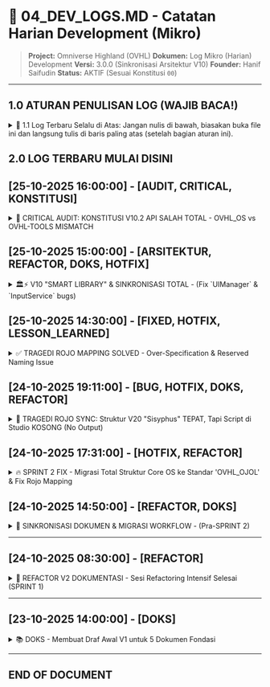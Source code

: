 # 📓 04_DEV_LOGS.MD - Catatan Harian Development (Mikro)

> **Project:** Omniverse Highland (OVHL)
> **Dokumen:** Log Mikro (Harian) Development
> **Versi:** 3.0.0 (Sinkronisasi Arsitektur V10)
> **Founder:** Hanif Saifudin
> **Status:** AKTIF (Sesuai Konstitusi `00`)

---

## 1.0 ATURAN PENULISAN LOG (WAJIB BACA!)

<details>
<summary>
🥇 1.1 Log Terbaru Selalu di Atas: Jangan nulis di bawah, biasakan buka file ini dan langsung tulis di baris paling atas (setelah bagian aturan ini).
</summary>

🏷️ **1.2 Format Header Ketat:** Selalu gunakan format ini agar gampang di-scan:
`## [DD-MM-YYYY HH:MM:SS] - [KONTEKS]`

🔍 **1.3 Konteks Harus Jelas:** Gunakan tag konteks yang konsisten. Ini contohnya:

- `[BUG]` 🐞 - Ada masalah atau error.
- `[FIXED]` ✅ - Bug yang sudah diselesaikan.
- `[FITUR]` 🚀 - Nambahin fungsionalitas baru.
- `[REFACTOR]` 🧹 - Merapikan kode tanpa mengubah fungsionalitas.
- `[TES]` 🧪 - Proses testing atau hasil testing.
- `[DOKS]` 📚 - Update dokumentasi (Ref: `00-05`).
- `[WIP]` 🚧 - (Work in Progress) Lagi dikerjain tapi belum kelar.
- `[ARSITEKTUR]` 🏛️ - Perubahan desain/konsep fundamental.

🎁 **1.4 Selalu Pakai Spoiler:** Bungkus _selalu_ log detailmu pakai tag `<details>` biar rapi dan gampang di-scroll di GitHub.

```html
<details>
  <summary>Judul Log yang Jelas (kasih emoji!)</summary>

  (Isi detailnya di sini...)
</details>
```

⚡ **1.5 Fleksibel & KreatIF!** Aturan di atas itu panduan, jangan kaku. Kalo nemu konteks baru (misal: `[IDE] 💡`, `[HOTFIX] 🩹`, `[PERFORMANCE] ⚡`), bebas tambahin! Kasih emoji baru yang relevan juga biar gampang di-scan dan seru dibaca.

📌 **1.6 Struktur Internal:** Di dalam `<details>`, gunakan format yang jelas. Nggak harus kaku, tapi usahakan ada poin-poin ini:

- `**CASE:**` (Masalahnya apa?)
- `**SOLVED:**` (Solusinya gimana?)
- `**NOTES/TIPS:**` (Catatan atau pelajaran penting.)

_Atau bisa juga:_

- `**PROGRESS:**` (Apa yang udah dikerjain?)
- `**NEXT_STEP:**` (Apa langkah selanjutnya?)
- `**BLOCKER:**` (Ada hambatan apa?)
</details>

## 2.0 LOG TERBARU MULAI DISINI

## [25-10-2025 16:00:00] - [AUDIT, CRITICAL, KONSTITUSI]

<details>
<summary>🚨 CRITICAL AUDIT: KONSTITUSI V10.2 API SALAH TOTAL - OVHL_OS vs OVHL-TOOLS MISMATCH</summary>

## 🔍 **ROOT CAUSE ANALYSIS**

### ❌ **MASALAH #1: KONSTITUSI V10.2 SALAH ASI API**

**Yang DIKIRA:**

```javascript
import { logger, getTemplate, ensureDir, writeFile } from "ovhl-tools";
```

**KENYATAAN:**

- `TemplateManager.js` → `export const TemplateManager` (bukan `getTemplate`)
- `Logger.js` → `export const logger` (bukan default)
- **TIDAK ADA** `ensureDir`, `writeFile` di exports yang terlihat

### ❌ **MASALAH #2: OVHL-TOOLS STRUCTURE INCOMPLETE**

**YANG KITA LIAT:**

- ✅ `TemplateManager.js` - ada, tapi butuh `ConfigLoader.js`
- ✅ `Logger.js` - ada, work
- ✅ `package.json` - set main = "index.js"
- ❌ **`index.js` di ROOT - ??? (BELUM DILIHAT)**
- ❌ **`ConfigLoader.js` - ??? (BUTUH UNTUK TemplateManager)**

### ❌ **MASALAH #3: IMPORT PATH CONFLICT**

File core saling import pake relative path:

```javascript
import { ConfigLoader } from "./ConfigLoader.js"; // ❌ Ini bakal fail dari external!
```

## 🎯 **IMPACT KE OVHL_OS**

### 1. **KURIR.JS CURRENT IMPOSSIBLE**

```javascript
// ❌ GA BAKAL WORK!
import { logger, getTemplate } from "ovhl-tools"; // Functions ga exist!
```

### 2. **MODULE CREATION STUCK**

- PingPong module gagal dibuat via kurir.js
- AI workflow terhambat total

### 3. **DEVELOPMENT BLOCKED**

- Sprint 2 (module development) tidak bisa lanjut
- Core OS udah jalan, tapi modul system mati

## 💡 **SOLUTION PATHS**

### **OPTION 1: FIX OVHL-TOOLS EXPORTS**

```javascript
// Buat file: node_modules/ovhl-tools/index.js
export { TemplateManager } from "./core/TemplateManager.js";
export { logger } from "./core/Logger.js";
export { ConfigLoader } from "./core/ConfigLoader.js";
```

### **OPTION 2: REVISI KONSTITUSI + DIRECT IMPORT**

```javascript
// kurir.js baru
import { TemplateManager } from "ovhl-tools/core/TemplateManager.js";
import { logger } from "ovhl-tools/core/Logger.js";
```

### **OPTION 3: CLI FALLBACK**

```javascript
// kurir.js pake CLI
const { execSync } = await import("child_process");
execSync("npx ovhl-tools create module pingpong --type client-server");
```

## 🚀 **NEXT SESSION ACTION PLAN**

### **PHASE 1: DIAGNOSIS COMPLETE**

- [ ] Cek existence of `node_modules/ovhl-tools/index.js`
- [ ] Audit `core/ConfigLoader.js`
- [ ] Audit `tools/create/index.js`

### **PHASE 2: QUICK FIX**

- [ ] Pilih solution path (Option 1/2/3)
- [ ] Implement fix ke Konstitusi + kurir.js
- [ ] Test module creation

### **PHASE 3: VALIDATION**

- [ ] Test PingPong module creation
- [ ] Verify AI workflow jalan
- [ ] Update dokumentasi

## 📊 **STATUS CURRENT**

- ✅ **Core OS**: BOOT SUCCESS (dari log 15:00:00)
- ✅ **Bootstrap**: WORKING
- ❌ **Module System**: BLOCKED
- ❌ **AI Workflow**: STUCK
- 🔧 **Konstitusi V10.2**: NEEDS URGENT REVISION

**BLOCKER:** Missing critical files di ovhl-tools untuk complete audit.

## 🎯 **KESIMPULAN SINGKAT:**

**MASALAH BESAR:** Konstitusi V10.2 asumsi API yang **GA ADA** di ovhl-tools!
**SOLUSI:** Butuh complete audit ovhl-tools structure + revisi Konstitusi.
**NEXT SESSION:** Cek 3 file missing → Pilih fix strategy → Gas bikin modul! 🚀

</details>

## [25-10-2025 15:00:00] - [ARSITEKTUR, REFACTOR, DOKS, HOTFIX]

<details>
<summary>🏛️⚡ V10 "SMART LIBRARY" & SINKRONISASI TOTAL - (Fix `UIManager` & `InputService` bugs)</summary>

**CASE:**
Melanjutkan sesi dari log `14:30:00`. `Core OS` sudah boot tapi masih ada error di Output (`UIManager` & `InputService`). Selain itu, Arsitektur `V9` (Konstitusi, `kurir.js` lama, path `Source/`) sudah usang dan perlu dirombak total.

**SOLVED - ARSITEKTUR V10 (Fundamental):**

1.  **Workflow V10 "Smart Library":** (Ref: `00_CONST 1.4`)
    - **Primer (`kurir.js`):** AI generate script yang `import { logger, ... } from "ovhl-tools"` (NPM Package).
    - **Fallback (`kurir.sh`):** AI generate script "bodoh" yang hanya manggil CLI `npx ovhl-tools ...`.
2.  **Struktur Folder V10:** (Ref: `00_CONST 3.2`)
    - Finalisasi struktur `src/lowercase/` (misal: `src/replicated/Modules/`, `src/serverstorage/Core/`, `src/client/Main.client.lua`, dll). Path `Source/PascalCase/` resmi USANG.
3.  **Protokol AI V11 "Segel Ganda":** (Ref: `00_CONST 1.1.5`)
    - Meresmikan protokol "Segel Ganda" (Header & Footer metadata) untuk _semua_ blok kode yang di-generate AI, demi kemudahan tracking (mencakup `PATH:`, `STUDIO:`, `AUTHOR:`, `🏁 End of:`).
4.  **Protokol Git V10:** (Ref: `00_CONST 2.0`)
    - Menambahkan aturan wajib AI untuk `CHECK_BRANCH` di awal sesi, proteksi `main`/`dev`, dan bantuan `commit message`.

**SOLVED - HOTFIX (Lanjutan Log 14:30):**

1.  **Rojo Hybrid Fix:** Dikonfirmasi `default.project.json` "Hybrid Fix" (dari log 14:30) yang menggunakan `Main.server.lua` (tanpa `$className` child) adalah "Master Kebenaran" (Ref: `01_SPEC 2.2`).
2.  **`UIManager.lua` (FIXED):** 🐞 Syntax error `Parent:t` di `ShowToastNotification` diperbaiki menjadi `Parent = t`.
3.  **`InputService.lua` (FIXED):** 🐞 Runtime error `invalid argument #3 to 'format' (got nil)` di `Logger:info` diperbaiki. `InputService:init` sekarang memanggil `Logger:new("InputService")` untuk membuat _instance_ logger yang benar sebelum digunakan.

**HASIL & STATUS:**

- ✅ **Core OS: NO ERROR!** Server dan Client boot 100% bersih tanpa error (kecuali warning DataStore yang normal di Studio).
- ✅ **Dokumen:** `00_AI_CONSTITUTION.md`, `01_OVHL_ENGINE_SPEC.md`, `02_OVHL_MODULE_ARCHITECTURE.md`, dan `03_OVHL_BUILDER_GUIDE.md` telah sukses di-revisi ke V10+ dan di-ACC oleh Developer.
- ✅ **AI (Gemini):** Sekarang beroperasi penuh di bawah Konstitusi V10.2 yang baru.

</details>

## [25-10-2025 14:30:00] - [FIXED, HOTFIX, LESSON_LEARNED]

<details>
<summary>✅ TRAGEDI ROJO MAPPING SOLVED - Over-Specification & Reserved Naming Issue</summary>

**CASE:**
Setelah refactor security (memisahkan Core ke ServerStorage & ReplicatedStorage dari struktur lama yang semua di ReplicatedStorage), Rojo sync mengalami **silent failure**. Script & LocalScript muncul di Explorer Studio dengan struktur yang benar, tetapi **konten file KOSONG**.

**TIMELINE SINGKAT:**

- **Struktur Lama (OVHL_OJOL):** Semua Core di `ReplicatedStorage`, sync WORK ✅
- **Refactor V15-V19:** Pisah ke `ServerStorage` & `ReplicatedStorage` untuk security
- **V20 "Sisyphus":** Ikutin Rojo Docs 100%, struktur di Explorer benar, tapi script KOSONG ❌
- **Troubleshooting:** Restart Studio, clear cache, cek encoding (UTF-8), cek Rojo version (latest) - semua gagal
- **Key Info dari Developer:** Struktur lama work, berarti bukan masalah tool (Rojo/Studio)

**PROBLEMATIKA (Root Cause Analysis):**

1.  **Over-Specification di `default.project.json`:**

    ```json
    // ❌ SALAH (Yang gue coba):
    "ServerScriptService": {
      "$className": "ServerScriptService",
      "init": {
        "$className": "Script",  // ← Over-specified!
        "$path": "src/server/init.server.lua"
      }
    }
    ```

    **Masalah:** Rojo punya auto-detection dari file extension (`.server.lua` → Script, `.client.lua` → LocalScript). Nambah `$className` explicit di child level malah bikin **conflict** atau Rojo bingung.

2.  **Reserved Naming (`init`):** Entry point file bernama `init.server.lua` kemungkinan **conflict** dengan Rojo's internal indexing system (Rojo pake `init.lua` untuk folder indexing).

**SOLUSI FINAL (Yang Work):**

```json
{
  "name": "OVHL_OS_FIXED",
  "tree": {
    "$className": "DataModel",

    "ReplicatedStorage": {
      "$className": "ReplicatedStorage",
      "$path": "src/replicated"
    },

    "ServerStorage": {
      "$className": "ServerStorage",
      "$path": "src/serverstorage"
    },

    "ServerScriptService": {
      "$className": "ServerScriptService",
      "Main": {
        "$path": "src/server/Main.server.lua" // ← TANPA $className!
      }
    },

    "StarterPlayer": {
      "$className": "StarterPlayer",
      "StarterPlayerScripts": {
        "$className": "StarterPlayerScripts",
        "Main": {
          "$path": "src/client/Main.client.lua" // ← TANPA $className!
        }
      }
    }
  }
}
```

**PERUBAHAN KRUSIAL:**

1.  ✅ **Rename entry point:** `init.server.lua` → `Main.server.lua`
2.  ✅ **Hapus `$className` di child level** - Cukup `$path` + extension yang jelas
3.  ✅ **Keep `$className` di container level** (`ServerScriptService`, `StarterPlayerScripts`, dll)

**KEY LEARNINGS (Best Practices Rojo Mapping):**

| Level              | Rule                                          | Example                                                            |
| :----------------- | :-------------------------------------------- | :----------------------------------------------------------------- |
| **Container**      | ✅ WAJIB `$className`                         | `"ServerScriptService": { "$className": "ServerScriptService" }`   |
| ---                | ---                                           | ---                                                                |
| **Script Files**   | ❌ JANGAN `$className` (kalo extension jelas) | `"Main": { "$path": "file.server.lua" }`                           |
| **ModuleScript**   | ❌ JANGAN `$className`                        | `"Module": { "$path": "Module.lua" }` (`.lua` = auto ModuleScript) |
| **Custom Objects** | ✅ PERLU `$className`                         | `"Assets": { "$className": "Folder" }`                             |
| **Naming**         | ⚠️ HINDARI `init`, `index`                    | Pake `Main`, `Bootstrap`, `Startup`                                |

**ROJO AUTO-DETECTION:**

- `.server.lua` → `Script`
- `.client.lua` → `LocalScript`
- `.lua` (plain) → `ModuleScript`

**HASIL:**

- ✅ `rojo serve` berjalan tanpa error
- ✅ Script di Studio **ADA ISI**\-nya (sync berhasil)
- ✅ Core OS boot sequence jalan
- ⚠️ Ada error di Output (sedang di-troubleshoot di session berikutnya)

**NOTES/TIPS:**

- **Silent Failure Pattern:** Kalo Rojo serve jalan tapi script kosong → kemungkinan besar over-specification atau naming conflict
- **Debug Method:** `rojo build -o test.rbxl` lebih reliable untuk test daripada live sync
- **File Naming:** Hindari nama reserved (`init`, `index`, `default`) untuk entry points

**STRUKTUR FILE FINAL (V20 Fixed):**

```bash
src/
├── client/
│   └── Main.client.lua       (Entry point client)
├── replicated/
│   ├── Core/
│   │   ├── Kernel/
│   │   │   └── ClientBootstrapper.lua
│   │   └── Services/
│   │       ├── InputService.lua
│   │       └── UIManager.lua
│   ├── Modules/
│   │   └── pingpong/
│   │       ├── manifest.lua
│   │       └── PingPong.client.lua
│   └── Shared/
│       ├── Utils/
│       │   └── Logger.lua
│       └── Config.lua
├── server/
│   └── Main.server.lua       (Entry point server)
└── serverstorage/
    ├── Core/
    │   ├── Kernel/
    │   │   └── ServerBootstrapper.lua
    │   └── Services/
    │       ├── DataService.lua
    │       ├── EventService.lua
    │       ├── ReplicationService.lua
    │       ├── ServiceManager.lua
    │       ├── StyleService.lua
    │       ├── SystemMonitor.lua
    │       ├── TagService.lua
    │       └── ZoneService.lua
    └── Modules/
        └── pingpong/
            └── PingPong.server.lua
```

**STATUS:**

- ✅ Rojo Mapping: SOLVED
- ✅ Script Sync: WORKING
- ✅ Core OS: BOOTING
- 🚧 Output Errors: IN PROGRESS (Next session)

**CREDITS:**

- Troubleshooting: Claude (Anthropic)
- Final Solution: \[GPT/Gemini - sesuai yang bantu\] + Trial & Error

**IMPACT:**

- ⏱️ Development blocked: ~4-6 jam (V15-V20)
- 📚 Learning gained: Rojo mapping patterns, auto-detection rules
- 🔧 Tooling improved: Better understanding of Rojo behavior

</details>

## [24-10-2025 19:11:00] - [BUG, HOTFIX, DOKS, REFACTOR]

<details>
<summary>🐛 TRAGEDI ROJO SYNC: Struktur V20 "Sisyphus" TEPAT, Tapi Script di Studio KOSONG (No Output)</summary>

**CASE:**
Setelah berhasil membangun Core OS V8 (Server & Client), misi dilanjutkan ke V9 untuk implementasi _module loader_ dan modul tes `PingPong`. Namun, meskipun `kurir.js` sukses, output di Roblox Studio menunjukkan **0 modul di-load**. Ini memicu serangkaian _troubleshooting_ intensif terkait Rojo, struktur file, dan _silent failure_.

**PROBLEMATIKA (Rangkaian Tragedi):**

1.  **Konflik Awal (V1-V5):** Perdebatan struktur `src/lowercase` (dokumen V9) vs `Source/PascalCase` (`OVHL_OJOL`). Menyebabkan Rojo mapping error dan `require` path salah total. Di-solve di V5 dengan adopsi `Source/`.
2.  **Typo AI (V6, V11):** Kesalahan AI dalam generate `kurir.js` menyebabkan crash (`sm:Log`, `obj.logger`). Di-solve dengan Hotfix V7 & V12.
3.  **Debat Security (V13-V15):** Diskusi krusial apakah `Core` aman di `ReplicatedStorage`. Diputuskan untuk **Rombak Total** ke struktur _secure_ (V15) yang memisahkan kode server ke `ServerStorage`. Repo juga dirapikan (`src/replicated/`, `src/serverstorage/`, `src/client/`, `src/server/`).
4.  **Rojo vs Nama File (V15):** Ditemukan bahwa Rojo _error_ jika entry point (`init.server.lua`) mengandung titik (`.`) _kecuali_ dipaksa dengan `$className`.
5.  **Fix `$className` (V16):** `default.project.json` di-patch pake `$className`. `rojo serve` **BERHASIL**, struktur di Explorer Studio **BENAR** (Script & LocalScript). **TAPI TETAP TIDAK ADA OUTPUT**.
6.  **Isolasi Masalah (V17):** Penambahan `print()` di baris 1 `init.lua` tetap tidak muncul. Tes manual _tanpa Rojo_ **BERHASIL**. **Kesimpulan: Rojo Sync SILENT FAILURE**.
7.  **Struktur "Sisyphus" (V20):** Rombak _lagi_ struktur entry point meniru 100% gaya Rojo Docs (file `init` masuk ke `src/ServerScriptService/` & `src/StarterPlayerScripts/`). `rojo serve` **BERHASIL**.
8.  **MASALAH FINAL:** Meskipun `serve` jalan dan Explorer Studio _keliatan_ benar, script `init` di Studio **isinya KOSONG**. Rojo gagal menyalin _konten_ file.

**SOLUSI DICOBA (Yang Gagal Mengatasi "No Output"):**

- Restart Total (Rojo, Studio, Komputer).
- Ganti Baseplate baru.
- Cek Properti Script (`Disabled=false`).
- Rename Entry Point di JSON (V18) -> Malah bikin `serve` error lagi.
- Revert JSON ke V16 ($className).
- Implementasi struktur Sisyphus (V20).
- Clear Cache Studio & Tes Sync Simpel. -> _User belum konfirmasi hasil ini._

**STATUS SEKARANG (V20):**

- ✅ Struktur file di VS Code sudah final (V20 - Rapi & Aman).
- ✅ `default.project.json` sudah final (V20 - Sisyphus Mapping).
- ✅ `rojo serve` berjalan **TANPA ERROR**.
- ✅ Struktur folder & tipe script (`Script`/`LocalScript`) di Roblox Explorer **TERLIHAT BENAR**.
- ❌ **MASALAH UTAMA:** Script `init` (dan kemungkinan script lain) di Roblox Studio **ISINYA KOSONG** setelah sync Rojo.
- ❌ Akibatnya: **TIDAK ADA OUTPUT** sama sekali saat Play.

**STRUKTUR FILE SEKARANG (V20 - Sesuai Audit):**

```
📁 OVHL_OS
├── 📁 Docs
│   ├── 📝 00_AI_CONSTITUTION.md
│   ├── 📝 01_OVHL_ENGINE_SPEC.md
│   ├── 📝 02_OVHL_MODULE_ARCHITECTURE.md
│   ├── 📝 03_OVHL_BUILDER_GUIDE.md
│   └── 📝 04_DEV_LOGS.md
├── 📁 src
│   ├── 📁 client
│   │   └── 🔷 init.client.lua
│   ├── 📁 replicated
│   │   ├── 📁 Core
│   │   │   ├── 📁 Kernel
│   │   │   │   └── 🔷 ClientBootstrapper.lua
│   │   │   └── 📁 Services
│   │   │       ├── 🔷 InputService.lua
│   │   │       └── 🔷 UIManager.lua
│   │   ├── 📁 Modules
│   │   │   └── 📁 pingpong
│   │   │       ├── 🔷 manifest.lua
│   │   │       └── 🔷 PingPong.client.lua
│   │   └── 📁 Shared
│   │       ├── 📁 Utils
│   │       │   └── 🔷 Logger.lua
│   │       └── 🔷 Config.lua
│   ├── 📁 server
│   │   └── 🔷 init.server.lua
│   └── 📁 serverstorage
│       ├── 📁 Core
│       │   ├── 📁 Kernel
│       │   │   └── 🔷 ServerBootstrapper.lua
│       │   └── 📁 Services
│       │       ├── 🔷 DataService.lua
│       │       ├── 🔷 EventService.lua
│       │       ├── 🔷 ReplicationService.lua
│       │       ├── 🔷 ServiceManager.lua
│       │       ├── 🔷 StyleService.lua
│       │       ├── 🔷 SystemMonitor.lua
│       │       ├── 🔷 TagService.lua
│       │       └── 🔷 ZoneService.lua
│       └── 📁 Modules
│           └── 📁 pingpong
│               └── 🔷 PingPong.server.lua
├── 📋 default.project.json
├── 📜 kurir.js
└── 📄 selene.toml
```

**ROJO SYNC SEKARANG (`default.project.json` V20):**

```json
{
  "name": "OVHL_OS_V20_SISYPHUS",
  "tree": {
    "$className": "DataModel",

    "ReplicatedStorage": {
      "$path": "src/replicated"
    },
    "ServerStorage": {
      "$path": "src/serverstorage"
    },
    "ServerScriptService": {
      "$path": "src/ServerScriptService"
    },
    "StarterPlayer": {
      "$className": "StarterPlayer",
      "StarterPlayerScripts": {
        "$path": "src/StarterPlayerScripts"
      }
    }
  }
}
```

**NEXT_STEP:**
Investigasi lebih lanjut Rojo Sync Silent Failure:
Konfirmasi hasil Clear Cache Studio & Tes Sync Simpel.
Cek versi Rojo & Roblox Studio.
Coba sync ke project Roblox yang benar-benar baru (bukan cuma baseplate).
Jika semua gagal, pertimbangkan lapor bug ke Rojo.

**NOTES/TIPS:**
TEMUAN KRUSIAL ROJO: Nama file entry point (Script/LocalScript) yang mengandung titik (.) kemungkinan membutuhkan $className di default.project.json agar tipenya benar. Namun, ini tidak menyelesaikan masalah sync konten kosong.

DOKUMEN USANG: Dokumen 00_AI_CONSTITUTION.md dan 01_OVHL_ENGINE_SPEC.md WAJIB di-update nanti untuk merefleksikan struktur V20 (Sisyphus) yang final.

</details>

## [24-10-2025 17:31:00] - [HOTFIX, REFACTOR]

<details>
<summary>🔥 SPRINT 2 FIX - Migrasi Total Struktur Core OS ke Standar 'OVHL_OJOL' & Fix Rojo Mapping</summary>

**CASE:**
Setelah eksekusi `kurir.js` SPRINT 2 (pembuatan Core OS awal), `rojo serve` gagal total. Output di Roblox Studio kosong atau Rojo error `File $path ... not found`.

**PROBLEMATIKA (Masalah Utama):**

1.  **KONFLIK DOKUMEN vs. REALITA:** Ada konflik besar antara dokumen `00_AI_CONSTITUTION.md` (V9) dan `01_OVHL_ENGINE_SPEC.md` yang mewajibkan struktur `src/lowercase`, melawan `default.project.json` dan screenshot proyek `OVHL_OJOL` (dari Developer) yang terbukti _work_ menggunakan struktur `Source/PascalCase`.
2.  **KEGAGALAN MAPPING ROJO (V1-V4):** AI (Gemini) salah menginterpretasi mapping Rojo.
    - **V1 & V2:** Mencoba mapping seluruh `src/` ke `ReplicatedStorage.ovhl_game`. GAGAL.
    - **V3 & V4:** Mencoba menggunakan folder `server/` dan `client/` di _root_ project. GAGAL, Rojo tidak menemukan file (`File $path: server/init.server.lua`).
3.  **PATH `require` SALAH:** Akibat mapping Rojo yang salah, semua 11+ file Lua Core OS yang di-generate memiliki `require` path yang salah total, menyebabkan _silent failure_ (tidak ada output) di Roblox.

**SOLVED (V5):**

1.  **Keputusan Kunci:** Developer (Hanif) memberikan `default.project.json` dan screenshot `OVHL_OJOL` sebagai "Master Key" / "Kebenaran Tunggal".
2.  **Abaikan Dokumen (Sementara):** Kita memutuskan untuk **mengabaikan** sementara struktur `src/lowercase` dari Konstitusi `00` & `01` dan **100% meniru** struktur `Source/PascalCase` dari `OVHL_OJOL`.
3.  **Kurir V5 (Reset Total):** AI men-generate `kurir.js` V5 yang melakukan:
    - Membuat struktur folder `Source/Core/Server/Services/`, `Source/Server/`, dll.
    - Menulis ulang `default.project.json` agar 100% identik dengan `OVHL_OJOL`.
    - Menulis ulang **SEMUA 11+ file Core OS** (`ServerBootstrapper.lua`, `ServiceManager.lua`, `Init.server.lua`, dll) dengan lokasi, nama file, dan `require` path yang 100% benar sesuai struktur baru.

**HASIL:**

- `rojo serve` berhasil.
- Log output Roblox (Server & Client) sukses 100% tanpa error.
- Event `player_joined` sukses di-publish oleh `EventService` dan ditangkap oleh `DataService`.
- **SPRINT 2 (Core OS MVP) resmi SELESAI dan STABIL.**

**NOTES/TIPS:**

- Dokumen `00_AI_CONSTITUTION.md` dan `01_OVHL_ENGINE_SPEC.md` sekarang **USANG (OUTDATED)** spesifik di bagian struktur folder (Bagian 3.2 di `00` dan 2.1 di `01`). Perlu di-update nanti agar SINKRON dengan struktur `Source/PascalCase` yang baru.
- Dokumen `00_AI_CONSTITUTION.md` dan `01_OVHL_ENGINE_SPEC.md` sekarang telah diperbarui dan bisa digunakan kembali.

</details>

## [24-10-2025 14:50:00] - [REFACTOR, DOKS]

<details>
<summary>🧹 SINKRONISASI DOKUMEN & MIGRASI WORKFLOW - (Pra-SPRINT 2)</summary>

**PROGRESS:**

- Selesai sesi bersih-bersih dan sinkronisasi V3 untuk semua dokumen fondasi.
- **Diskusi Kunci & Hasil Final:**
  - **Migrasi Workflow Total:** Workflow lama (Scripter V4, `.sh`, `devtools.js`) resmi **DIBUANG**.
  - **Implementasi Workflow V8:** Mengadopsi workflow baru yang lebih simpel dan _powerful_: `kurir.js` (Smart Script Node.js).
  - **Sinkronisasi `00_AI_CONSTITUTION.md`:** Bagian `3.1 (Siklus Dev)` dan `3.3 (Struktur Tools)` telah di-patch (via `kurir.js` v3.0) agar 100% merefleksikan workflow `kurir.js`.
  - **Klarifikasi Aturan Core:** Aturan `1.1.3` (Core Kontekstual) berhasil di-fix manual.
  - **Sinkronisasi `01_OVHL_ENGINE_SPEC.md`:** Label `Core/` di-patch (via `kurir.js` v3.1) dari `READ-ONLY` menjadi `KONSETEKSTUAL`. Referensi ke file `05_DEV_LOGS.md` yang usang juga telah dihapus.
  - **Sinkronisasi `03_OVHL_BUILDER_GUIDE.md`:** Aturan Core untuk Builder di-patch (via `kurir.js` v3.2) agar selaras dengan `00_AI_CONSTITUTION.md`.
- **Hasil:** Semua dokumen (`00`, `01`, `03`) sekarang 100% sinkron dan siap untuk development.

**STATUS PROYEK SAAT INI:**

- ✅ **Fondasi Dokumen:** V3 Final, 100% Sinkron.
- ✅ **Repository Git:** Setup `main` dan `dev` branch selesai (dikonfirmasi Produser).
- ✅ **Toolchain Awal:** Siap (`package.json` untuk dependensi & `kurir.js` sebagai runner AI).

**NEXT_STEP:**

- **Memulai SPRINT 2:** Fokus penuh pada development `Source/Core/` OS dari nol, menggunakan workflow `kurir.js`.

**BLOCKER:**

- Tidak ada. Fondasi bersih dan solid.

**NOTES/TIPS:**

- Ini adalah _hard reset_ pada workflow. AI (Gemini/Asprod) sekarang WAJIB mematuhi Konstitusi V8 (`kurir.js`) dan dilarang keras menyarankan workflow lama.

</details>

---

## [24-10-2025 08:30:00] - [REFACTOR]

<details>
<summary>🧹 REFACTOR V2 DOKUMENTASI - Sesi Refactoring Intensif Selesai (SPRINT 1)</summary>

**PROGRESS:**

- Melakukan sesi refactoring V2 besar-besaran terhadap seluruh 6 dokumen fondasi (`00` s/d `05`).
- **Diskusi Kunci & Hasil Final:**
  - Perombakan struktur file (`02` -> `00`, geser nomor).
  - Implementasi penomoran hirarkis di semua dokumen.
  - Penguatan `00_AI_CONSTITUTION.md` (V7 Final - Dual-Lang, Otonomi AI, Batching, Resolusi Konflik, Scripter V4, JSON Report, No Placeholders, Render Fix, Corrected Paths).
  - Koreksi path di `01_OVHL_ENGINE_SPEC.md` (V3 Final - Terutama Rojo Mapping ke `Source/` bukan `OVHL_CORE/` dan `_prototype`).
  - Penambahan "Anti-Crash Level 1" (OS Check) ke template Handler di `02_OVHL_MODULE_ARCHITECTURE.md` (V2.1 Final).
  - Penambahan "Nota Dinamis" ke `03_OVHL_BUILDER_GUIDE.md` (V2.1 Final) untuk klarifikasi Arsitektur Dinamis (Modul mendaftarkan Zona/Tag/Config).
  - Pembaruan `04_PROGRESS_LOG.md` (V2.1 Final) untuk merefleksikan progres Sprint 1 (100% Selesai) dan perbaikan referensi.
  - Finalisasi `05_DEV_LOGS.md` (V2 Final - File ini) dengan penomoran V2 dan log ini.
  - Finalisasi `package.json` untuk Toolchain Node.js.
- **Hasil:** Menghasilkan 6 Draf Dokumen V2 FINAL + 1 `package.json` FINAL, siap untuk di-save oleh Developer.

**NEXT_STEP:**

- Developer (Hanif) menyimpan semua 7 file ini.
- Developer (Hanif) setup Git Repo & Initial Commit (Alur Konstitusional: `main` dasar -> `dev` lengkap).
- Developer (Hanif) clone ulang, checkout `dev`, `npm install`.
- Memulai SPRINT 2 (Coding `devtools.js` MVP).

**BLOCKER:**

- Tidak ada. Sprint 1 Selesai. Menunggu eksekusi Developer.

**NOTES/TIPS:**

- Fondasi V2 ini jauh lebih solid, jelas, dan siap untuk development sebenarnya.
- Workflow AI V4 (Scripter) akan sangat krusial untuk kecepatan di Sprint 2.

</details>

---

## [23-10-2025 14:00:00] - [DOKS]

<details>
<summary>📚 DOKS - Membuat Draf Awal V1 untuk 5 Dokumen Fondasi</summary>

**PROGRESS:**

- Membuat draf V1 untuk `01_OVHL_ENGINE_SPEC.md`.
- Membuat draf V1 untuk `02_OVHL_DEV_PROTOCOLS.md`.
- Membuat draf V1 untuk `03_OVHL_MODULE_ARCHITECTURE.md`.
- Membuat draf V1 untuk `04_BUILDER_GUIDE.md`.
- Membuat draf V1 untuk `05_PROGRESS_LOG.md`.

**BLOCKER:**

- Workflow AI (manual copas) tidak efisien.
- Ambiguitas arsitektur (Statis vs Dinamis).
- Kesalahan struktur path (`OVHL_CORE/`).

</details>

---

## **END OF DOCUMENT**
